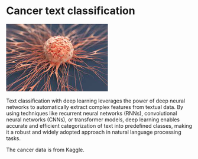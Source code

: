 # Cancer text classification
![alt text](https://github.com/JamBelg/Cancer-text-classification/blob/main/image_cancer.jpg)



Text classification with deep learning leverages the power of deep neural networks to automatically extract complex features from textual data. By using techniques like recurrent neural networks (RNNs), convolutional neural networks (CNNs), or transformer models, deep learning enables accurate and efficient categorization of text into predefined classes, making it a robust and widely adopted approach in natural language processing tasks.

The cancer data is from Kaggle.
